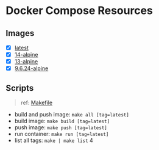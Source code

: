 # Docker Compose Resources

## Images

- [x] [latest](./latest/Dockerfile)
- [x] [14-alpine](./14-alpine/Dockerfile)
- [x] [13-alpine](./13-alpine/Dockerfile)
- [x] [9.6.24-alpine](./9.6.24-alpine/Dockerfile)

## Scripts

>ref: [Makefile](./Makefile)

- build and push image: `make all [tag=latest]`
- build image: `make build [tag=latest]`
- push image: `make push [tag=latest]`
- run container: `make run [tag=latest]`
- list all tags: `make | make list`
4